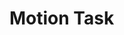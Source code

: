 # Motion Task

<x-prologue image="recruiting-website-motion" command="bash -c 'cp /usr/src/app/{generate_animation.py,*.png} /data/ && echo Initialized files.'" />

<x-text-editor file="/data/generate_animation.py" mode="python" />

<x-button image="recruiting-website-motion" command="python generate_animation.py" label="Run program" working-directory="/data" />

<x-image-viewer file="/data/animation.gif" mime="image/gif" />

